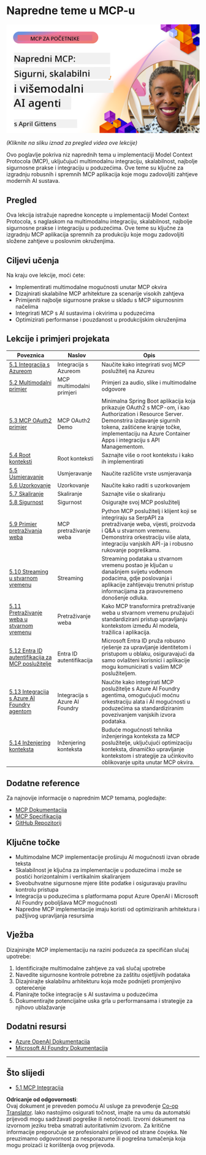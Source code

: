 <!--
CO_OP_TRANSLATOR_METADATA:
{
  "original_hash": "d204bc94ea6027d06a703b21b711ca57",
  "translation_date": "2025-08-18T22:02:21+00:00",
  "source_file": "05-AdvancedTopics/README.md",
  "language_code": "hr"
}
-->
# Napredne teme u MCP-u

[![Napredni MCP: Sigurni, skalabilni i multimodalni AI agenti](../../../translated_images/06.42259eaf91fccfc6d06ef1c126c9db04bbff9e5f60a87b782a2ec2616163142f.hr.png)](https://youtu.be/4yjmGvJzYdY)

_(Kliknite na sliku iznad za pregled videa ove lekcije)_

Ovo poglavlje pokriva niz naprednih tema u implementaciji Model Context Protocola (MCP), uključujući multimodalnu integraciju, skalabilnost, najbolje sigurnosne prakse i integraciju u poduzećima. Ove teme su ključne za izgradnju robusnih i spremnih MCP aplikacija koje mogu zadovoljiti zahtjeve modernih AI sustava.

## Pregled

Ova lekcija istražuje napredne koncepte u implementaciji Model Context Protocola, s naglaskom na multimodalnu integraciju, skalabilnost, najbolje sigurnosne prakse i integraciju u poduzećima. Ove teme su ključne za izgradnju MCP aplikacija spremnih za produkciju koje mogu zadovoljiti složene zahtjeve u poslovnim okruženjima.

## Ciljevi učenja

Na kraju ove lekcije, moći ćete:

- Implementirati multimodalne mogućnosti unutar MCP okvira
- Dizajnirati skalabilne MCP arhitekture za scenarije visokih zahtjeva
- Primijeniti najbolje sigurnosne prakse u skladu s MCP sigurnosnim načelima
- Integrirati MCP s AI sustavima i okvirima u poduzećima
- Optimizirati performanse i pouzdanost u produkcijskim okruženjima

## Lekcije i primjeri projekata

| Poveznica | Naslov | Opis |
|-----------|--------|------|
| [5.1 Integracija s Azureom](./mcp-integration/README.md) | Integracija s Azureom | Naučite kako integrirati svoj MCP poslužitelj na Azureu |
| [5.2 Multimodalni primjer](./mcp-multi-modality/README.md) | MCP multimodalni primjeri | Primjeri za audio, slike i multimodalne odgovore |
| [5.3 MCP OAuth2 primjer](../../../05-AdvancedTopics/mcp-oauth2-demo) | MCP OAuth2 Demo | Minimalna Spring Boot aplikacija koja prikazuje OAuth2 s MCP-om, i kao Authorization i Resource Server. Demonstrira izdavanje sigurnih tokena, zaštićene krajnje točke, implementaciju na Azure Container Apps i integraciju s API Managementom. |
| [5.4 Root konteksti](./mcp-root-contexts/README.md) | Root konteksti | Saznajte više o root kontekstu i kako ih implementirati |
| [5.5 Usmjeravanje](./mcp-routing/README.md) | Usmjeravanje | Naučite različite vrste usmjeravanja |
| [5.6 Uzorkovanje](./mcp-sampling/README.md) | Uzorkovanje | Naučite kako raditi s uzorkovanjem |
| [5.7 Skaliranje](./mcp-scaling/README.md) | Skaliranje | Saznajte više o skaliranju |
| [5.8 Sigurnost](./mcp-security/README.md) | Sigurnost | Osigurajte svoj MCP poslužitelj |
| [5.9 Primjer pretraživanja weba](./web-search-mcp/README.md) | MCP pretraživanje weba | Python MCP poslužitelj i klijent koji se integriraju sa SerpAPI za pretraživanje weba, vijesti, proizvoda i Q&A u stvarnom vremenu. Demonstrira orkestraciju više alata, integraciju vanjskih API-ja i robusno rukovanje pogreškama. |
| [5.10 Streaming u stvarnom vremenu](./mcp-realtimestreaming/README.md) | Streaming | Streaming podataka u stvarnom vremenu postao je ključan u današnjem svijetu vođenom podacima, gdje poslovanja i aplikacije zahtijevaju trenutni pristup informacijama za pravovremeno donošenje odluka. |
| [5.11 Pretraživanje weba u stvarnom vremenu](./mcp-realtimesearch/README.md) | Pretraživanje weba | Kako MCP transformira pretraživanje weba u stvarnom vremenu pružajući standardizirani pristup upravljanju kontekstom između AI modela, tražilica i aplikacija. |
| [5.12 Entra ID autentifikacija za MCP poslužitelje](./mcp-security-entra/README.md) | Entra ID autentifikacija | Microsoft Entra ID pruža robusno rješenje za upravljanje identitetom i pristupom u oblaku, osiguravajući da samo ovlašteni korisnici i aplikacije mogu komunicirati s vašim MCP poslužiteljem. |
| [5.13 Integracija s Azure AI Foundry agentom](./mcp-foundry-agent-integration/README.md) | Integracija s Azure AI Foundry | Naučite kako integrirati MCP poslužitelje s Azure AI Foundry agentima, omogućujući moćnu orkestraciju alata i AI mogućnosti u poduzećima sa standardiziranim povezivanjem vanjskih izvora podataka. |
| [5.14 Inženjering konteksta](./mcp-contextengineering/README.md) | Inženjering konteksta | Buduće mogućnosti tehnika inženjeringa konteksta za MCP poslužitelje, uključujući optimizaciju konteksta, dinamičko upravljanje kontekstom i strategije za učinkovito oblikovanje upita unutar MCP okvira. |

## Dodatne reference

Za najnovije informacije o naprednim MCP temama, pogledajte:
- [MCP Dokumentacija](https://modelcontextprotocol.io/)
- [MCP Specifikacija](https://spec.modelcontextprotocol.io/)
- [GitHub Repozitorij](https://github.com/modelcontextprotocol)

## Ključne točke

- Multimodalne MCP implementacije proširuju AI mogućnosti izvan obrade teksta
- Skalabilnost je ključna za implementacije u poduzećima i može se postići horizontalnim i vertikalnim skaliranjem
- Sveobuhvatne sigurnosne mjere štite podatke i osiguravaju pravilnu kontrolu pristupa
- Integracija u poduzećima s platformama poput Azure OpenAI i Microsoft AI Foundry poboljšava MCP mogućnosti
- Napredne MCP implementacije imaju koristi od optimiziranih arhitektura i pažljivog upravljanja resursima

## Vježba

Dizajnirajte MCP implementaciju na razini poduzeća za specifičan slučaj upotrebe:

1. Identificirajte multimodalne zahtjeve za vaš slučaj upotrebe
2. Navedite sigurnosne kontrole potrebne za zaštitu osjetljivih podataka
3. Dizajnirajte skalabilnu arhitekturu koja može podnijeti promjenjivo opterećenje
4. Planirajte točke integracije s AI sustavima u poduzećima
5. Dokumentirajte potencijalne uska grla u performansama i strategije za njihovo ublažavanje

## Dodatni resursi

- [Azure OpenAI Dokumentacija](https://learn.microsoft.com/en-us/azure/ai-services/openai/)
- [Microsoft AI Foundry Dokumentacija](https://learn.microsoft.com/en-us/ai-services/)

---

## Što slijedi

- [5.1 MCP Integracija](./mcp-integration/README.md)

**Odricanje od odgovornosti**:  
Ovaj dokument je preveden pomoću AI usluge za prevođenje [Co-op Translator](https://github.com/Azure/co-op-translator). Iako nastojimo osigurati točnost, imajte na umu da automatski prijevodi mogu sadržavati pogreške ili netočnosti. Izvorni dokument na izvornom jeziku treba smatrati autoritativnim izvorom. Za kritične informacije preporučuje se profesionalni prijevod od strane čovjeka. Ne preuzimamo odgovornost za nesporazume ili pogrešna tumačenja koja mogu proizaći iz korištenja ovog prijevoda.